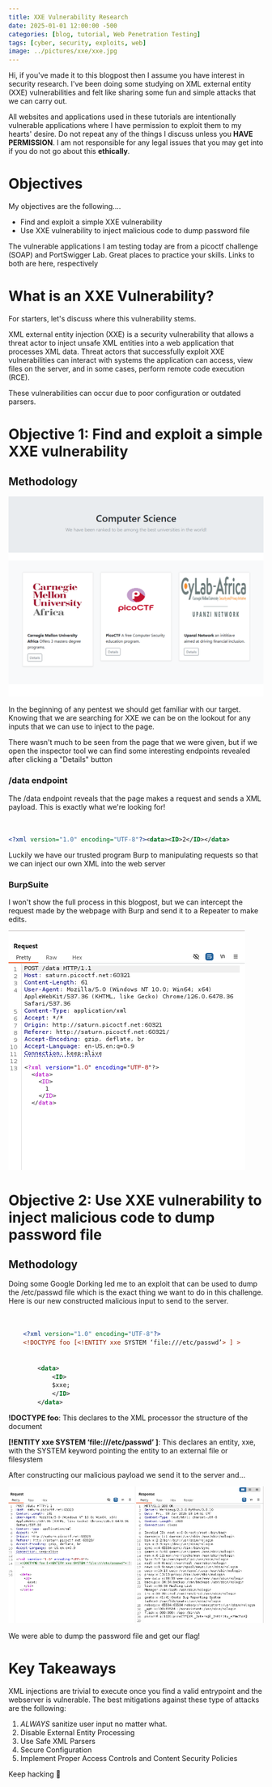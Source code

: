 ```yaml
---
title: XXE Vulnerability Research
date: 2025-01-01 12:00:00 -500
categories: [blog, tutorial, Web Penetration Testing]
tags: [cyber, security, exploits, web]
image: ../pictures/xxe/xxe.jpg
---
```





Hi, if you've made it to this blogpost then I assume you have interest in security research. I've been doing some studying on XML external entity (XXE) vulnerabilities and felt like sharing some fun and simple attacks that we can carry out.


All websites and applications used in these tutorials are intentionally vulnerable applications where I have permission to exploit them to my hearts' desire. Do not repeat any of the things I discuss unless you **HAVE PERMISSION**. I am not responsible for any legal issues that you may get into if you do not go about this **ethically**.






# Objectives




My objectives are the following....


- Find and exploit a simple XXE vulnerability
- Use XXE vulnerability to inject malicious code to dump password file


The vulnerable applications I am testing today are from a picoctf challenge (SOAP) and PortSwigger Lab. Great places to practice your skills. Links to both are here, respectively




# What is an XXE Vulnerability?


For starters, let's discuss where this vulnerability stems.


XML external entity injection (XXE) is a security vulnerability that allows a threat actor to inject unsafe XML entities into a web application that processes XML data. Threat actors that successfully exploit XXE vulnerabilities can interact with systems the application can access, view files on the server, and in some cases, perform remote code execution (RCE).


These vulnerabilities can occur due to poor configuration or outdated parsers.




# Objective 1: Find and exploit a simple XXE vulnerability




## Methodology




![Beginning Page](../pictures/xxe/pico_home_xxe.PNG)




In the beginning of any pentest we should get familiar with our target. Knowing that we are searching for XXE we can be on the lookout for any inputs that we can use to inject to the page.




There wasn't much to be seen from the page that we were given, but if we open the inspector tool we can find some interesting endpoints revealed after clicking a "Details" button




### /data endpoint


The /data endpoint reveals that the page makes a request and sends a XML payload. This is exactly what we're looking for!


```xml


<?xml version="1.0" encoding="UTF-8"?><data><ID>2</ID></data>


```


Luckily we have our trusted program Burp to manipulating requests so that we can inject our own XML into the web server




### BurpSuite


I won't show the full process in this blogpost, but we can intercept the request made by the webpage with Burp and send it to a Repeater to make edits.


![Burp Repeater](../pictures/xxe/pico_xxe_repeater.PNG)




 


# Objective 2: Use XXE vulnerability to inject malicious code to dump password file




## Methodology


Doing some Google Dorking led me to an exploit that can be used to dump the /etc/passwd file which is the exact thing we want to do in this challenge. Here is our new constructed malicious input to send to the server.


```xml


    <?xml version="1.0" encoding="UTF-8"?>
    <!DOCTYPE foo [<!ENTITY xxe SYSTEM ‘file:///etc/passwd’> ] >


        <data>
            <ID>
            $xxe;
            </ID>
        </data>


```

**!DOCTYPE foo**: This declares to the XML processor the structure of the document


**[!ENTITY xxe SYSTEM ‘file:///etc/passwd’ ]**: This declares an entity, xxe, with the SYSTEM keyword pointing the entity to an external file or filesystem


After constructing our malicious payload we send it to the server and...


![Results](../pictures/xxe/pico_results.PNG)




We were able to dump the password file and get our flag!








# Key Takeaways


XML injections are trivial to execute once you find a valid entrypoint and the webserver is vulnerable. The best mitigations against these type of attacks are the following:




1. *ALWAYS* sanitize user input no matter what.
2. Disable External Entity Processing
3. Use Safe XML Parsers
4. Secure Configuration
5. Implement Proper Access Controls and Content Security Policies








Keep hacking 💯

























